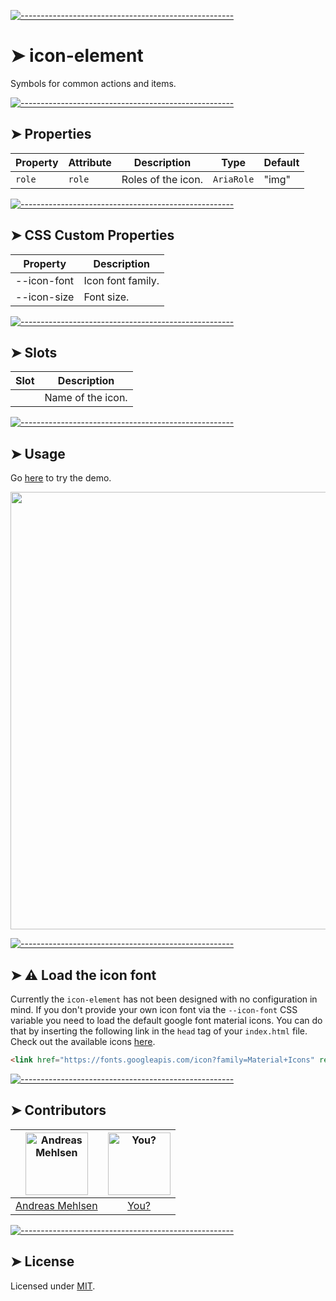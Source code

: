 
[![-----------------------------------------------------](https://raw.githubusercontent.com/andreasbm/readme/master/assets/lines/colored.png)](#icon-element)

# ➤ icon-element

Symbols for common actions and items.

[![-----------------------------------------------------](https://raw.githubusercontent.com/andreasbm/readme/master/assets/lines/colored.png)](#properties)

## ➤ Properties

| Property | Attribute | Description        | Type       | Default |
|----------|-----------|--------------------|------------|---------|
| `role`   | `role`    | Roles of the icon. | `AriaRole` | "img"   |


[![-----------------------------------------------------](https://raw.githubusercontent.com/andreasbm/readme/master/assets/lines/colored.png)](#css-custom-properties)

## ➤ CSS Custom Properties

| Property    | Description       |
|-------------|-------------------|
| --icon-font | Icon font family. |
| --icon-size | Font size.        |


[![-----------------------------------------------------](https://raw.githubusercontent.com/andreasbm/readme/master/assets/lines/colored.png)](#slots)

## ➤ Slots

| Slot | Description       |
|------|-------------------|
|      | Name of the icon. |



[![-----------------------------------------------------](https://raw.githubusercontent.com/andreasbm/readme/master/assets/lines/colored.png)](#usage)

## ➤ Usage

Go [here](https://weightless.dev/elements/icon) to try the demo.

<a href="https://weightless.dev/elements/icon" align="center">
  <img src="https://raw.githubusercontent.com/andreasbm/elements/master/screenshots/icon-element.png?token=AF-iBccPgS4Ki6G_fVHVhuvjSCR-236wks5chEm4wA%3D%3D" width="700" />
</a>


[![-----------------------------------------------------](https://raw.githubusercontent.com/andreasbm/readme/master/assets/lines/colored.png)](#-load-the-icon-font)

## ➤ ⚠️ Load the icon font

Currently the `icon-element` has not been designed with no configuration in mind. If you don't provide your own icon font via the `--icon-font` CSS variable you need to load the default google font material icons. You can do that by inserting the following link in the `head` tag of your `index.html` file. Check out the available icons [here](https://material.io/tools/icons/).

```html
<link href="https://fonts.googleapis.com/icon?family=Material+Icons" rel="stylesheet">
```


[![-----------------------------------------------------](https://raw.githubusercontent.com/andreasbm/readme/master/assets/lines/colored.png)](#contributors)

## ➤ Contributors
	
|[<img alt="Andreas Mehlsen" src="https://avatars1.githubusercontent.com/u/6267397?s=460&v=4" width="100">](https://twitter.com/andreasmehlsen) | [<img alt="You?" src="https://joeschmoe.io/api/v1/random" width="100">](https://github.com/andreasbm/weightless/blob/master/CONTRIBUTING.md)|
|:---: | :---:|
|[Andreas Mehlsen](https://twitter.com/andreasmehlsen) | [You?](https://github.com/andreasbm/weightless/blob/master/CONTRIBUTING.md)|

[![-----------------------------------------------------](https://raw.githubusercontent.com/andreasbm/readme/master/assets/lines/colored.png)](#license)

## ➤ License
	
Licensed under [MIT](https://opensource.org/licenses/MIT).